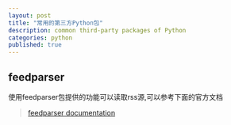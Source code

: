 ```yaml
---
layout: post
title: "常用的第三方Python包"
description: common third-party packages of Python
categories: python
published: true
---
```


## feedparser

使用feedparser包提供的功能可以读取rss源,可以参考下面的官方文档

>[feedparser documentation](http://pythonhosted.org/feedparser/)
